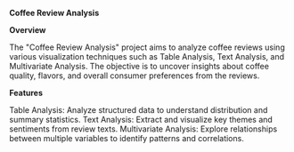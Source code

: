 **Coffee Review Analysis**


**Overview**

The "Coffee Review Analysis" project aims to analyze coffee reviews using various visualization techniques such as Table Analysis, Text Analysis, and Multivariate Analysis. The objective is to uncover insights about coffee quality, flavors, and overall consumer preferences from the reviews.

**Features**

Table Analysis: Analyze structured data to understand distribution and summary statistics.
Text Analysis: Extract and visualize key themes and sentiments from review texts.
Multivariate Analysis: Explore relationships between multiple variables to identify patterns and correlations.
